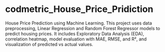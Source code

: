 # codmetric_House_Price_Pridiction
House Price Prediction using Machine Learning. This project uses data preprocessing, Linear Regression and Random Forest Regressor models to predict housing prices. It includes Exploratory Data Analysis (EDA), correlation heatmap, model evaluation with MAE, RMSE, and R², and visualization of predicted vs actual values.
